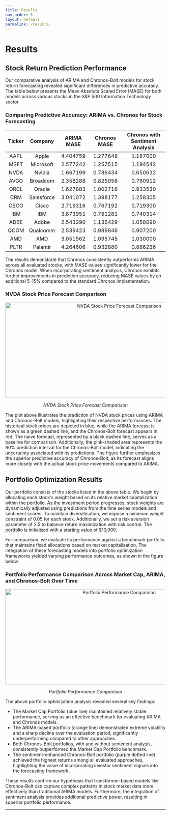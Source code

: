 ```yaml
---
title: Results
nav_order: 5
layout: default
permalink: /results/
---
```


# Results

## Stock Return Prediction Performance

Our comparative analysis of ARIMA and Chronos-Bolt models for stock return forecasting revealed significant differences in predictive accuracy. The table below presents the Mean Absolute Scaled Error (MASE) for both models across various stocks in the S\&P 500 Information Technology sector.

### Comparing Predictive Accuracy: ARIMA vs. Chronos for Stock Forecasting

| Ticker | Company    | ARIMA MASE | Chronos MASE | Chronos with Sentiment Analysis |
|:------:|:---------:|:----------:|:------------:|:--------------------------------:|
|  AAPL  |   Apple   |  4.404759  |   1.277648   |          1.187000               |
|  MSFT  | Microsoft |  2.577242  |   1.257515   |          1.194542               |
|  NVDA  |  Nvidia   |  1.667199  |   0.786434   |          0.650632               |
|  AVGO  | Broadcom  |  2.358288  |   0.825056   |          0.760912               |
|  ORCL  |  Oracle   |  1.627883  |   1.002716   |          0.933530               |
|  CRM   |Salesforce |  3.041072  |   1.398177   |          1.258305               |
|  CSCO  |   Cisco   |  2.719316  |   0.767192   |          0.719300               |
|  IBM   |    IBM    |  3.873951  |   0.791281   |          0.740314               |
|  ADBE  |   Adobe   |  2.543290  |   1.136429   |          1.058090               |
|  QCOM  | Qualcomm  |  2.539423  |   0.989846   |          0.907200               |
|  AMD   |    AMD    |  3.051562  |   1.095745   |          1.030000               |
|  PLTR  | Palantir  |  4.264606  |   0.932880   |          0.886236               |

The results demonstrate that Chronos consistently outperforms ARIMA across all evaluated stocks, with MASE values significantly lower for the Chronos model. When incorporating sentiment analysis, Chronos exhibits further improvements in prediction accuracy, reducing MASE values by an additional 5-15\% compared to the standard Chronos implementation.

### NVDA Stock Price Forecast Comparison

<div style="text-align:center">
    <img src="/dsc180-b08-website/pictures/NVDA_example.png" alt="NVDA Stock Price Forecast Comparison" width="700" height="300">
    <p><em>NVDA Stock Price Forecast Comparison</em></p>
</div>

The plot above illustrates the prediction of NVDA stock prices using ARIMA and Chronos-Bolt models, highlighting their respective performances. The historical stock prices are depicted in blue, while the ARIMA forecast is shown as a green dashed line, and the Chronos-Bolt forecast appears in red. The naive forecast, represented by a black dashed line, serves as a baseline for comparison. Additionally, the pink-shaded area represents the 80\% prediction interval for the Chronos-Bolt model, indicating the uncertainty associated with its predictions. The figure further emphasizes the superior predictive accuracy of Chronos-Bolt, as its forecast aligns more closely with the actual stock price movements compared to ARIMA.

## Portfolio Optimization Results

Our portfolio consists of the stocks listed in the above table. We begin by allocating each stock's weight based on its relative market capitalization within the portfolio. As the investment period progresses, stock weights are dynamically adjusted using predictions from the time series models and sentiment scores. To maintain diversification, we impose a minimum weight constraint of 0.05 for each stock. Additionally, we set a risk aversion parameter of 2.5 to balance return maximization with risk control. The portfolio is initialized with a starting value of \$10,000.

For comparison, we evaluate its performance against a benchmark portfolio that maintains fixed allocations based on market capitalization. The integration of these forecasting models into portfolio optimization frameworks yielded varying performance outcomes, as shown in the figure below.

### Portfolio Performance Comparison Across Market Cap, ARIMA, and Chronos-Bolt Over Time

<div style="text-align:center">
    <img src="/dsc180-b08-website/pictures/enhanced_portfolio_comparison.png" alt="Portfolio Performance Comparison" width="700" height="300">
    <p><em>Portfolio Performance Comparison</em></p>
</div>

The above portfolio optimization analysis revealed several key findings:

- The Market Cap Portfolio (blue line) maintained relatively stable performance, serving as an effective benchmark for evaluating ARIMA and Chronos models.
- The ARIMA-based portfolio (orange line) demonstrated extreme volatility and a sharp decline over the evaluation period, significantly underperforming compared to other approaches.
- Both Chronos-Bolt portfolios, with and without sentiment analysis, consistently outperformed the Market Cap Portfolio benchmark.
- The sentiment-enhanced Chronos-Bolt portfolio (purple dotted line) achieved the highest returns among all evaluated approaches, highlighting the value of incorporating investor sentiment signals into the forecasting framework.

These results confirm our hypothesis that transformer-based models like Chronos-Bolt can capture complex patterns in stock market data more effectively than traditional ARIMA models. Furthermore, the integration of sentiment analysis provides additional predictive power, resulting in superior portfolio performance.

---